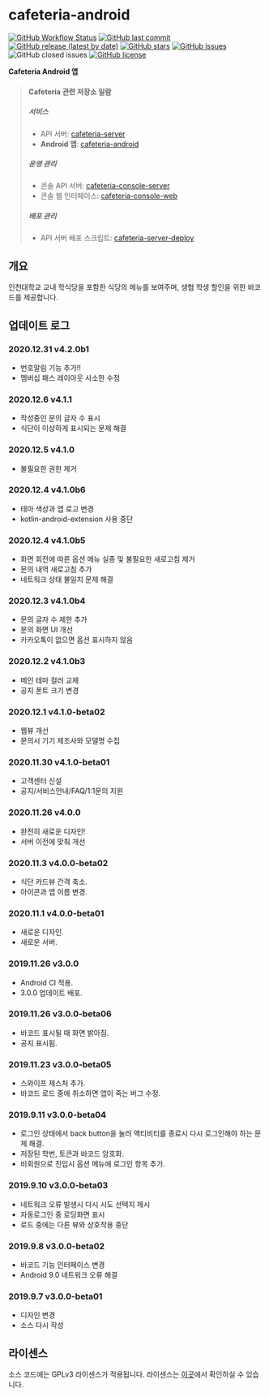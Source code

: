 # cafeteria-android

[![GitHub Workflow Status](https://img.shields.io/github/workflow/status/inu-appcenter/cafeteria-android/Android%20CI)](https://github.com/inu-appcenter/cafeteria-android/actions?query=workflow%3A%22Node.js+CI%22)
[![GitHub last commit](https://img.shields.io/github/last-commit/inu-appcenter/cafeteria-android)](https://github.com/inu-appcenter/cafeteria-android/commits)
[![GitHub release (latest by date)](https://img.shields.io/github/v/release/inu-appcenter/cafeteria-android)](https://github.com/inu-appcenter/cafeteria-android/releases/latest)
[![GitHub stars](https://img.shields.io/github/stars/inu-appcenter/cafeteria-android?style=shield)](https://github.com/inu-appcenter/cafeteria-android/stargazers)
[![GitHub issues](https://img.shields.io/github/issues/inu-appcenter/cafeteria-android)](https://github.com/inu-appcenter/cafeteria-android/issues)
![GitHub closed issues](https://img.shields.io/github/issues-closed/inu-appcenter/cafeteria-android)
[![GitHub license](https://img.shields.io/github/license/inu-appcenter/cafeteria-android)](https://github.com/inu-appcenter/cafeteria-android/blob/master/LICENSE)

**Cafeteria Android 앱**

> #### Cafeteria 관련 저장소 일람
>
> ##### 서비스
> - API 서버: [cafeteria-server](https://github.com/inu-appcenter/cafeteria-server)
> - **Android 앱**: [cafeteria-android](https://github.com/inu-appcenter/cafeteria-android)
>
> ##### 운영 관리
> - 콘솔 API 서버: [cafeteria-console-server](https://github.com/inu-appcenter/cafeteria-console-server)
> - 콘솔 웹 인터페이스: [cafeteria-console-web](https://github.com/inu-appcenter/cafeteria-console-web)
>
> ##### 배포 관리
> - API 서버 배포 스크립트: [cafeteria-server-deploy](https://github.com/inu-appcenter/cafeteria-server-deploy)

## 개요

인천대학교 교내 학식당을 포함한 식당의 메뉴를 보여주며, 생협 학생 할인을 위한 바코드를 제공합니다.

## 업데이트 로그

### 2020.12.31 v4.2.0b1
- 번호알림 기능 추가!!
- 멤버십 패스 레이아웃 사소한 수정

### 2020.12.6 v4.1.1
- 작성중인 문의 글자 수 표시
- 식단이 이상하게 표시되는 문제 해결

### 2020.12.5 v4.1.0
- 불필요한 권한 제거

### 2020.12.4 v4.1.0b6
- 테마 색상과 앱 로고 변경
- kotlin-android-extension 사용 중단

### 2020.12.4 v4.1.0b5
- 화면 회전에 따른 옵션 메뉴 실종 및 불필요한 새로고침 제거
- 문의 내역 새로고침 추가
- 네트워크 상태 불일치 문제 해결

### 2020.12.3 v4.1.0b4
- 문의 글자 수 제한 추가
- 문의 화면 UI 개선
- 카카오톡이 없으면 옵션 표시하지 않음

### 2020.12.2 v4.1.0b3
- 메인 테마 컬러 교체
- 공지 폰트 크기 변경

### 2020.12.1 v4.1.0-beta02
- 웹뷰 개선
- 문의시 기기 제조사와 모델명 수집

### 2020.11.30 v4.1.0-beta01
- 고객센터 신설
- 공지/서비스안내/FAQ/1:1문의 지원

### 2020.11.26 v4.0.0
- 완전히 새로운 디자인!
- 서버 이전에 맞춰 개선

### 2020.11.3 v4.0.0-beta02
- 식단 카드뷰 간격 축소.
- 아이콘과 앱 이름 변경.

### 2020.11.1 v4.0.0-beta01
- 새로운 디자인.
- 새로운 서버.

### 2019.11.26 v3.0.0
- Android CI 적용.
- 3.0.0 업데이트 배포.

### 2019.11.26 v3.0.0-beta06
- 바코드 표시될 때 화면 밝아짐.
- 공지 표시됨.

### 2019.11.23 v3.0.0-beta05
- 스와이프 제스처 추가.
- 바코드 로드 중에 취소하면 앱이 죽는 버그 수정.

### 2019.9.11 v3.0.0-beta04
- 로그인 상태에서 back button을 눌러 액티비티를 종료시 다시 로그인해야 하는 문제 해결.
- 저장된 학번, 토큰과 바코드 암호화.
- 비회원으로 진입시 옵션 메뉴에 로그인 항목 추가.

### 2019.9.10 v3.0.0-beta03
- 네트워크 오류 발생시 다시 시도 선택지 제시
- 자동로그인 중 로딩화면 표시
- 로드 중에는 다른 뷰와 상호작용 중단

### 2019.9.8 v3.0.0-beta02
- 바코드 기능 인터페이스 변경
- Android 9.0 네트워크 오류 해결

### 2019.9.7 v3.0.0-beta01
- 디자인 변경
- 소스 다시 작성

## 라이센스

소스 코드에는 GPLv3 라이센스가 적용됩니다. 라이센스는 [이곳](/LICENSE)에서 확인하실 수 있습니다.
